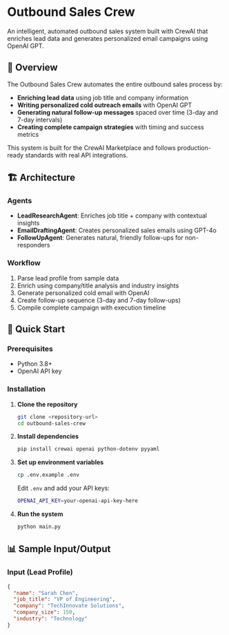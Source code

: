 # Outbound Sales Crew

An intelligent, automated outbound sales system built with CrewAI that enriches lead data and generates personalized email campaigns using OpenAI GPT.

## 🎯 Overview

The Outbound Sales Crew automates the entire outbound sales process by:

- **Enriching lead data** using job title and company information
- **Writing personalized cold outreach emails** with OpenAI GPT
- **Generating natural follow-up messages** spaced over time (3-day and 7-day intervals)
- **Creating complete campaign strategies** with timing and success metrics

This system is built for the CrewAI Marketplace and follows production-ready standards with real API integrations.

## 🏗️ Architecture

### Agents
- **LeadResearchAgent**: Enriches job title + company with contextual insights
- **EmailDraftingAgent**: Creates personalized sales emails using GPT-4o
- **FollowUpAgent**: Generates natural, friendly follow-ups for non-responders

### Workflow
1. Parse lead profile from sample data
2. Enrich using company/title analysis and industry insights
3. Generate personalized cold email with OpenAI
4. Create follow-up sequence (3-day and 7-day follow-ups)
5. Compile complete campaign with execution timeline

## 🚀 Quick Start

### Prerequisites
- Python 3.8+
- OpenAI API key

### Installation

1. **Clone the repository**
   ```bash
   git clone <repository-url>
   cd outbound-sales-crew
   ```

2. **Install dependencies**
   ```bash
   pip install crewai openai python-dotenv pyyaml
   ```

3. **Set up environment variables**
   ```bash
   cp .env.example .env
   ```
   
   Edit `.env` and add your API keys:
   ```bash
   OPENAI_API_KEY=your-openai-api-key-here
   ```

4. **Run the system**
   ```bash
   python main.py
   ```

## 📊 Sample Input/Output

### Input (Lead Profile)
```json
{
  "name": "Sarah Chen",
  "job_title": "VP of Engineering", 
  "company": "TechInnovate Solutions",
  "company_size": 150,
  "industry": "Technology"
}
